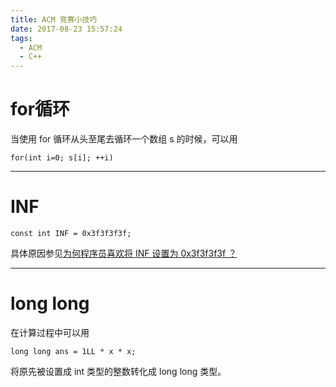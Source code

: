 ```yaml
---
title: ACM 竞赛小技巧
date: 2017-08-23 15:57:24
tags:
  - ACM
  - C++
---
```


# for循环
当使用 for 循环从头至尾去循环一个数组 s 的时候，可以用
```
for(int i=0; s[i]; ++i)
```

---
# INF
```
const int INF = 0x3f3f3f3f;
```
具体原因参见[为何程序员喜欢将 INF 设置为 0x3f3f3f3f ？](https://yuki-14544869.github.io/2017/08/23/%E4%B8%BA%E4%BD%95%E7%A8%8B%E5%BA%8F%E5%91%98%E5%96%9C%E6%AC%A2%E5%B0%86INF%E8%AE%BE%E7%BD%AE%E4%B8%BA0x3f3f3f3f%EF%BC%9F/)

---
# long long
在计算过程中可以用
```
long long ans = 1LL * x * x;
```
将原先被设置成 int 类型的整数转化成 long long 类型。